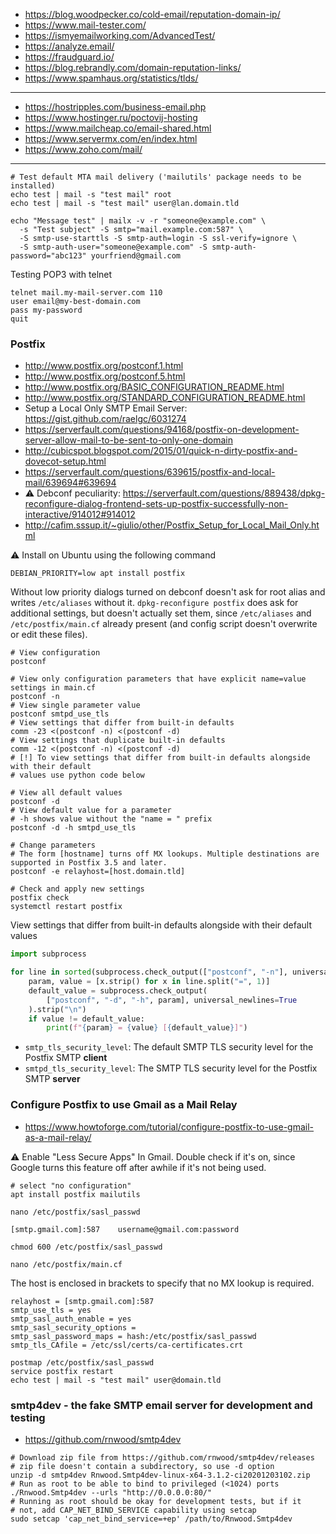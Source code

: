 * https://blog.woodpecker.co/cold-email/reputation-domain-ip/
* https://www.mail-tester.com/
* https://ismyemailworking.com/AdvancedTest/
* https://analyze.email/
* https://fraudguard.io/
* https://blog.rebrandly.com/domain-reputation-links/
* https://www.spamhaus.org/statistics/tlds/
----
* https://hostripples.com/business-email.php
* https://www.hostinger.ru/poctovij-hosting
* https://www.mailcheap.co/email-shared.html
* https://www.servermx.com/en/index.html
* https://www.zoho.com/mail/
----

```shell
# Test default MTA mail delivery ('mailutils' package needs to be installed)
echo test | mail -s "test mail" root
echo test | mail -s "test mail" user@lan.domain.tld

echo "Message test" | mailx -v -r "someone@example.com" \
  -s "Test subject" -S smtp="mail.example.com:587" \
  -S smtp-use-starttls -S smtp-auth=login -S ssl-verify=ignore \
  -S smtp-auth-user="someone@example.com" -S smtp-auth-password="abc123" yourfriend@gmail.com
```
Testing POP3 with telnet
```
telnet mail.my-mail-server.com 110
user email@my-best-domain.com
pass my-password
quit
```

### Postfix

* http://www.postfix.org/postconf.1.html
* http://www.postfix.org/postconf.5.html
* http://www.postfix.org/BASIC_CONFIGURATION_README.html
* http://www.postfix.org/STANDARD_CONFIGURATION_README.html
* Setup a Local Only SMTP Email Server: https://gist.github.com/raelgc/6031274
* https://serverfault.com/questions/94168/postfix-on-development-server-allow-mail-to-be-sent-to-only-one-domain
* http://cubicspot.blogspot.com/2015/01/quick-n-dirty-postfix-and-dovecot-setup.html
* https://serverfault.com/questions/639615/postfix-and-local-mail/639694#639694
* :warning: Debconf peculiarity: https://serverfault.com/questions/889438/dpkg-reconfigure-dialog-frontend-sets-up-postfix-successfully-non-interactive/914012#914012
* http://cafim.sssup.it/~giulio/other/Postfix_Setup_for_Local_Mail_Only.html

:warning: Install on Ubuntu using the following command
```shell
DEBIAN_PRIORITY=low apt install postfix
```
Without low priority dialogs turned on debconf doesn't ask for root alias and writes `/etc/aliases` without it.
`dpkg-reconfigure postfix` does ask for additional settings, but doesn't actually set them, since `/etc/aliases`
and `/etc/postfix/main.cf` already present (and config script doesn't overwrite or edit these files).


```shell
# View configuration
postconf

# View only configuration parameters that have explicit name=value settings in main.cf
postconf -n
# View single parameter value
postconf smtpd_use_tls
# View settings that differ from built-in defaults
comm -23 <(postconf -n) <(postconf -d)
# View settings that duplicate built-in defaults
comm -12 <(postconf -n) <(postconf -d)
# [!] To view settings that differ from built-in defaults alongside with their default
# values use python code below

# View all default values
postconf -d
# View default value for a parameter
# -h shows value without the "name = " prefix
postconf -d -h smtpd_use_tls

# Change parameters
# The form [hostname] turns off MX lookups. Multiple destinations are supported in Postfix 3.5 and later.
postconf -e relayhost=[host.domain.tld]

# Check and apply new settings
postfix check
systemctl restart postfix
```

View settings that differ from built-in defaults alongside with their default values
```python
import subprocess

for line in sorted(subprocess.check_output(["postconf", "-n"], universal_newlines=True).splitlines()):
    param, value = [x.strip() for x in line.split("=", 1)]
    default_value = subprocess.check_output(
        ["postconf", "-d", "-h", param], universal_newlines=True
    ).strip("\n")
    if value != default_value:
        print(f"{param} = {value} [{default_value}]")
```

* `smtp_tls_security_level`: The default SMTP TLS security level for the Postfix SMTP **client**
* `smtpd_tls_security_level`: The SMTP TLS security level for the Postfix SMTP **server**


### Configure Postfix to use Gmail as a Mail Relay

* https://www.howtoforge.com/tutorial/configure-postfix-to-use-gmail-as-a-mail-relay/

:warning: Enable "Less Secure Apps" In Gmail. Double check if it's on, since Google turns this feature off after awhile if it's not being used.

```shell
# select "no configuration"
apt install postfix mailutils

nano /etc/postfix/sasl_passwd
```

```
[smtp.gmail.com]:587    username@gmail.com:password
```

```shell
chmod 600 /etc/postfix/sasl_passwd

nano /etc/postfix/main.cf
```
The host is enclosed in brackets to specify that no MX lookup is required.
```
relayhost = [smtp.gmail.com]:587
smtp_use_tls = yes
smtp_sasl_auth_enable = yes
smtp_sasl_security_options =
smtp_sasl_password_maps = hash:/etc/postfix/sasl_passwd
smtp_tls_CAfile = /etc/ssl/certs/ca-certificates.crt
```

```shell
postmap /etc/postfix/sasl_passwd
service postfix restart
echo test | mail -s "test mail" user@domain.tld
```

### smtp4dev - the fake SMTP email server for development and testing

* https://github.com/rnwood/smtp4dev

```shell
# Download zip file from https://github.com/rnwood/smtp4dev/releases
# zip file doesn't contain a subdirectory, so use -d option
unzip -d smtp4dev Rnwood.Smtp4dev-linux-x64-3.1.2-ci20201203102.zip
# Run as root to be able to bind to privileged (<1024) ports
./Rnwood.Smtp4dev --urls "http://0.0.0.0:80/"
# Running as root should be okay for development tests, but if it
# not, add CAP_NET_BIND_SERVICE capability using setcap
sudo setcap 'cap_net_bind_service=+ep' /path/to/Rnwood.Smtp4dev
```

